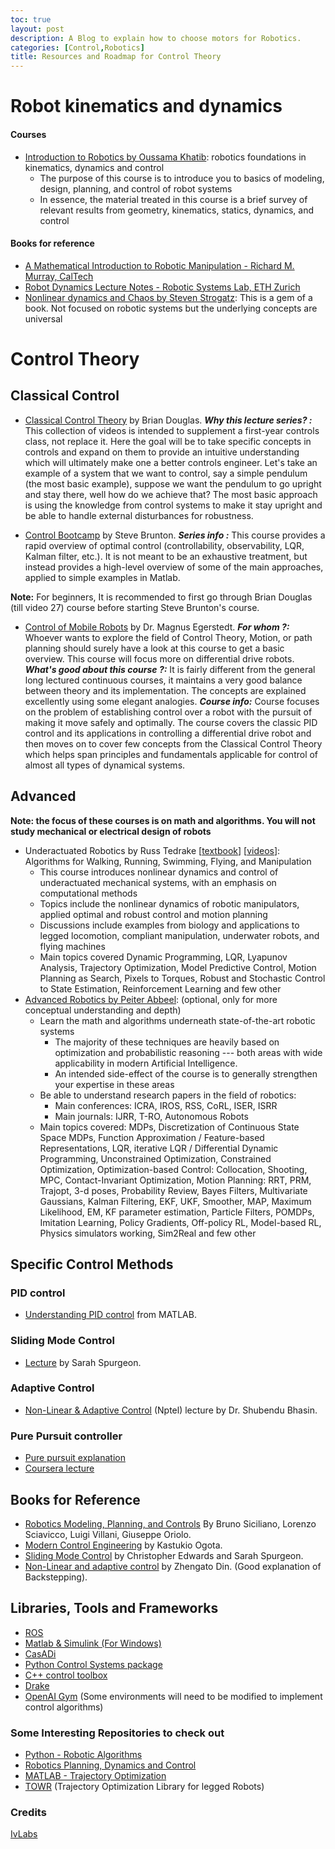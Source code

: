 ```yaml
---
toc: true
layout: post
description: A Blog to explain how to choose motors for Robotics.
categories: [Control,Robotics]
title: Resources and Roadmap for Control Theory
---
```


# Robot kinematics and dynamics

#### Courses
* [Introduction to Robotics by Oussama Khatib](https://see.stanford.edu/Course/CS223A): robotics foundations in kinematics, dynamics and control
  + The purpose of this course is to introduce you to basics of modeling, design, planning, and control of robot systems
  + In essence, the material treated in this course is a brief survey of relevant results from geometry, kinematics, statics, dynamics, and control

#### Books for reference
* [A Mathematical Introduction to Robotic Manipulation - Richard M. Murray, CalTech](https://www.cds.caltech.edu/~murray/books/MLS/pdf/mls94-complete.pdf)
* [Robot Dynamics Lecture Notes - Robotic Systems Lab, ETH Zurich](https://ethz.ch/content/dam/ethz/special-interest/mavt/robotics-n-intelligent-systems/rsl-dam/documents/RobotDynamics2017/RD_HS2017script.pdf)
* [Nonlinear dynamics and Chaos by Steven Strogatz](https://g.co/kgs/6azKcp): This is a gem of a book. Not focused on robotic systems but the underlying concepts are universal

# Control Theory
## Classical Control

* [Classical Control Theory](https://www.youtube.com/watch?v=oBc_BHxw78s&list=PLUMWjy5jgHK1NC52DXXrriwihVrYZKqjk) by Brian Douglas.
  **_Why this lecture series? :_**
This collection of videos is intended to supplement a first-year controls class, not replace it. Here the goal will be to take specific concepts in controls and expand on them to provide an intuitive understanding which will ultimately make one a better controls engineer.
Let's take an example of a system that we want to control, say a simple pendulum (the most basic example), suppose we want the pendulum to go upright and stay there, well how do we achieve that? The most basic approach is using the knowledge from control systems to make it stay upright and be able to handle external disturbances for robustness.

* [Control Bootcamp](https://www.youtube.com/playlist?list=PLMrJAkhIeNNR20Mz-VpzgfQs5zrYi085m) by Steve Brunton.
  **_Series info :_** This course provides a rapid overview of optimal control (controllability, observability, LQR, Kalman filter, etc.).  It is not meant to be an exhaustive treatment, but instead provides a high-level overview of some of the main approaches, applied to simple examples in Matlab.
  
**Note:**
For beginners, It is recommended to first go through Brian Douglas (till video 27) course before starting Steve Brunton's course.

* [Control of Mobile Robots](https://www.coursera.org/learn/mobile-robot/home/welcome) by Dr. Magnus Egerstedt.
  **_For whom ?:_** Whoever wants to explore the field of Control Theory, Motion, or path planning should surely have a look at this course to get a basic overview. This course will focus more on differential drive robots.
**_What's good about this course ?:_** It is fairly different from the general long lectured continuous courses, it maintains a very good balance between theory and its implementation. The concepts are explained excellently using some elegant analogies.
**_Course info:_** Course focuses on the problem of establishing control over a robot with the pursuit of making it move safely and optimally. The course covers the classic PID control and its applications in controlling a differential drive robot and then moves on to cover few concepts from the Classical Control Theory which helps span principles and fundamentals applicable for control of almost all types of dynamical systems.

## Advanced
**Note: the focus of these courses is on math and algorithms. You will not study mechanical or electrical design of robots**

* Underactuated Robotics by Russ Tedrake [[textbook](http://underactuated.csail.mit.edu/)] [[videos](https://www.youtube.com/channel/UChfUOAhz7ynELF-s_1LPpWg/playlists)]: Algorithms for Walking, Running, Swimming, Flying, and Manipulation 
  + This course introduces nonlinear dynamics and control of underactuated mechanical systems, with an emphasis on computational methods 
  + Topics include the nonlinear dynamics of robotic manipulators, applied optimal and robust control and motion planning 
  + Discussions include examples from biology and applications to legged locomotion, compliant manipulation, underwater robots, and flying machines
  + Main topics covered Dynamic Programming, LQR, Lyapunov Analysis, Trajectory Optimization, Model Predictive Control, Motion Planning as Search, Pixels to Torques, Robust and Stochastic Control to State Estimation, Reinforcement Learning and few other
* [Advanced Robotics by Peiter Abbeel](https://people.eecs.berkeley.edu/~pabbeel/cs287-fa19/): (optional, only for more conceptual understanding and depth) 
  + Learn the math and algorithms underneath state-of-the-art robotic systems
    - The majority of these techniques are heavily based on optimization and probabilistic reasoning --- both areas with wide applicability in modern Artificial Intelligence. 
    - An intended side-effect of the course is to generally strengthen your expertise in these areas
  + Be able to understand research papers in the field of robotics:
    - Main conferences: ICRA, IROS, RSS, CoRL, ISER, ISRR
    - Main journals: IJRR, T-RO, Autonomous Robots
  + Main topics covered: MDPs, Discretization of Continuous State Space MDPs, Function Approximation / Feature-based Representations, LQR, iterative LQR / Differential Dynamic Programming, Unconstrained Optimization, Constrained Optimization, Optimization-based Control: Collocation, Shooting, MPC, Contact-Invariant Optimization, Motion Planning: RRT, PRM, Trajopt, 3-d poses, Probability Review, Bayes Filters, Multivariate Gaussians, Kalman Filtering, EKF, UKF, Smoother, MAP, Maximum Likelihood, EM, KF parameter estimation, Particle Filters, POMDPs, Imitation Learning, Policy Gradients, Off-policy RL, Model-based RL, Physics simulators working, Sim2Real and few other

## Specific Control Methods

### PID control

* [Understanding PID control](https://www.youtube.com/watch?v=wkfEZmsQqiA&list=PLn8PRpmsu08pQBgjxYFXSsODEF3Jqmm-y) from MATLAB.

### Sliding Mode Control

* [Lecture](https://www.youtube.com/watch?v=v2CNRxG081w&list=PLJmxjP-2T4kthW4VjZn033DYF7Kp_ndt3) by Sarah Spurgeon.
 
### Adaptive Control

* [Non-Linear & Adaptive Control](https://nptel.ac.in/courses/108/102/108102113/) (Nptel) lecture by Dr. Shubendu Bhasin.

### Pure Pursuit controller

* [Pure pursuit explanation](https://www.ri.cmu.edu/pub_files/pub3/coulter_r_craig_1992_1/coulter_r_craig_1992_1.pdf)
* [Coursera lecture](https://www.coursera.org/lecture/intro-self-driving-cars/lesson-2-geometric-lateral-control-pure-pursuit-44N7x)


## Books for Reference

* [Robotics Modeling, Planning, and Controls](https://books.google.co.in/books/about/Robotics.html?id=VsTOQOnQjCAC&printsec=frontcover&source=kp_read_button&redir_esc=y#v=onepage&q&f=false) By Bruno Siciliano, Lorenzo Sciavicco, Luigi Villani, Giuseppe Oriolo. 
* [Modern Control Engineering](http://sharif.edu/~salarieh/Downloads/Modern%20Control%20Engineering%205th%20Edition.pdf) by Kastukio Ogota.
* [Sliding Mode Control](https://books.google.co.in/books?hl=en&lr=&id=8U1ZDwAAQBAJ&oi=fnd&pg=PP1&dq=sarah+spurgeon+sliding+mode+control&ots=IwTbn51TCr&sig=1jw8ajRiCB2PQLp1iY7kHT6bAsk#v=onepage&q=sarah%20spurgeon%he20sliding%20mode%20control&f=false) by Christopher Edwards and Sarah Spurgeon.
* [Non-Linear and adaptive control](https://books.google.co.in/books/about/Nonlinear_and_Adaptive_Control_Systems.html?id=fygdICP0g0kC&redir_esc=y) by Zhengato Din. (Good explanation of Backstepping).


## Libraries, Tools and Frameworks

* [ROS](https://www.ros.org/)
* [Matlab & Simulink (For Windows)](https://in.mathworks.com/)
* [CasADi](https://web.casadi.org/)
* [Python Control Systems package](https://python-control.readthedocs.io/en/0.8.3/)
* [C++ control toolbox](https://github.com/ethz-adrl/control-toolbox)
* [Drake](https://drake.mit.edu/)
* [OpenAI Gym](http://gym.openai.com/) (Some environments will need to be modified to implement control algorithms)


### Some Interesting Repositories to check out

* [Python - Robotic Algorithms](https://github.com/AtsushiSakai/PythonRobotics)
* [Robotics Planning, Dynamics and Control](https://github.com/YashBansod/Robotics-Planning-Dynamics-and-Control)
* [MATLAB - Trajectory Optimization](https://github.com/MatthewPeterKelly/OptimTraj)
* [TOWR](https://github.com/ethz-adrl/towr) (Trajectory Optimization Library for legged Robots)

### Credits
[IvLabs](https://ivlabs.github.io/resources/)
